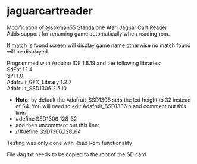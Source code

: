 # jaguarcartreader

Modification of @sakman55 Standalone Atari Jaguar Cart Reader<br/>
Adds support for renaming game automatically when reading rom.<br/>

If match is found screen will display game name otherwise no match found will be displayed.<br/>

Programmed with Arduino IDE 1.8.19 and the following libraries:<br/>
SdFat 1.1.4<br/>
SPI 1.0<br/>
Adafruit_GFX_Library 1.2.7<br/>
Adafruit_SSD1306 2.5.10 
* **Note:** by default the Adafruit_SSD1306 sets the lcd height to 32 instead of 64. You will need to edit Adafruit_SSD1306.h and comment out this line:<br/>
* #define SSD1306_128_32<br/>
* and then uncomment out this line:<br/>
* //#define SSD1306_128_64<br/>

Testing was only done with Read Rom functionality<br/>

File Jag.txt needs to be copied to the root of the SD card<br/>

